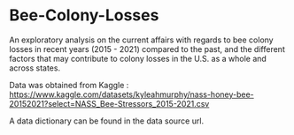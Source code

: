 # Bee-Colony-Losses

An exploratory analysis on the current affairs with regards to bee colony losses in recent years (2015 - 2021) compared to the past, and the different factors that may contribute to colony losses in the U.S. as a whole and across states. 

Data was obtained from Kaggle : https://www.kaggle.com/datasets/kyleahmurphy/nass-honey-bee-20152021?select=NASS_Bee-Stressors_2015-2021.csv

A data dictionary can be found in the data source url. 